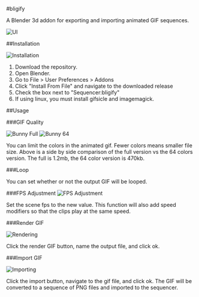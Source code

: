 #bligify

A Blender 3d addon for exporting and importing animated GIF sequences.

![UI](http://i.imgur.com/V5SOzNe.png)

##Installation

![Installation](http://i.imgur.com/p6ZJsG5.gif)

1. Download the repository. 
2. Open Blender. 
3. Go to File > User Preferences > Addons
4. Click "Install From File" and navigate to the downloaded release
5. Check the box next to "Sequencer:bligify"
6. If using linux, you must install gifsicle and imagemagick.

##Usage

###GIF Quality

![Bunny Full](http://i.imgur.com/O6DxDxo.gif) ![Bunny 64](http://i.imgur.com/LpOAB1U.gif)

You can limit the colors in the animated gif. Fewer colors means smaller file size.
Above is a side by side comparison of the full version vs the 64 colors version.
The full is 1.2mb, the 64 color version is 470kb.

###Loop

You can set whether or not the output GIF will be looped.

###FPS Adjustment
![FPS Adjustment](http://i.imgur.com/QVX9FwA.gif)

Set the scene fps to the new value.
This function will also add speed modifiers so that the clips
play at the same speed. 

###Render GIF

![Rendering](http://i.imgur.com/AMnQZJ7.gif)

Click the render GIF button, name the output file, and click ok.

###Import GIF

![Importing](http://i.imgur.com/F4pmIJH.gif)

Click the import button, navigate to the gif file, and click ok.
The GIF will be converted to a sequence of PNG files and imported
to the sequencer.
